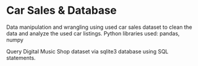 # Car Sales & Database

Data manipulation and wrangling using used car sales dataset to clean the data and analyze the used car listings. Python libraries used: pandas, numpy

Query Digital Music Shop dataset via sqlite3 database using SQL statements.
